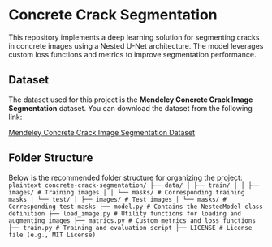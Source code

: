 # Concrete Crack Segmentation

This repository implements a deep learning solution for segmenting cracks in concrete images using a Nested U-Net architecture. The model leverages custom loss functions and metrics to improve segmentation performance.

## Dataset

The dataset used for this project is the **Mendeley Concrete Crack Image Segmentation** dataset. You can download the dataset from the following link:

[Mendeley Concrete Crack Image Segmentation Dataset](https://data.mendeley.com/datasets/2kr7r7v5s9/1)

## Folder Structure

Below is the recommended folder structure for organizing the project:
```plaintext concrete-crack-segmentation/ ├── data/ │ ├── train/ │ │ ├── images/ # Training images │ │ └── masks/ # Corresponding training masks │ └── test/ │ ├── images/ # Test images │ └── masks/ # Corresponding test masks ├── model.py # Contains the NestedModel class definition ├── load_image.py # Utility functions for loading and augmenting images ├── matrics.py # Custom metrics and loss functions ├── train.py # Training and evaluation script ├── LICENSE # License file (e.g., MIT License) ```
